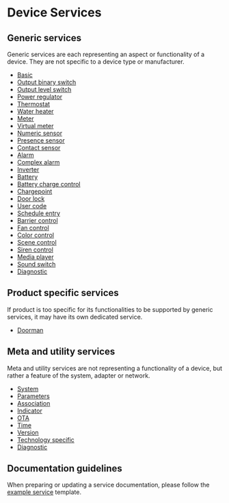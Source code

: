 # Device Services

## Generic services

Generic services are each representing an aspect or functionality of a device. They are not specific to a device type or manufacturer.  

- [Basic](/device_services/generic/basic.md)
- [Output binary switch](/device_services/generic/output_binary_switch.md)
- [Output level switch](/device_services/generic/output_level_switch.md)
- [Power regulator](/device_services/generic/power_regulator.md)
- [Thermostat](/device_services/generic/thermostat.md)
- [Water heater](/device_services/generic/water_heater.md)
- [Meter](/device_services/generic/meter.md)
- [Virtual meter](/device_services/generic/virtual_meter.md)
- [Numeric sensor](/device_services/generic/numeric_sensor.md)
- [Presence sensor](/device_services/generic/presence_sensor.md)
- [Contact sensor](/device_services/generic/contact_sensor.md)
- [Alarm](/device_services/generic/alarm.md)
- [Complex alarm](/device_services/generic/complex_alarm.md)
- [Inverter](/device_services/generic/inverter.md)
- [Battery](/device_services/generic/battery.md)
- [Battery charge control](/device_services/generic/battery_charge_control.md)
- [Chargepoint](/device_services/generic/chargepoint.md)
- [Door lock](/device_services/generic/door_lock.md)
- [User code](/device_services/generic/user_code.md)
- [Schedule entry](/device_services/generic/schedule_entry.md)
- [Barrier control](/device_services/generic/barrier_control.md)
- [Fan control](/device_services/generic/fan_control.md)
- [Color control](/device_services/generic/color_control.md)
- [Scene control](/device_services/generic/scene_control.md)
- [Siren control](/device_services/generic/siren_control.md)
- [Media player](/device_services/generic/media_player.md)
- [Sound switch](/device_services/generic/sound_switch.md)
- [Diagnostic](/device_services/meta/diagnostic.md)

## Product specific services

If product is too specific for its functionalities to be supported by generic services, it may have its own dedicated service. 

- [Doorman](/device_services/specific/doorman.md)

## Meta and utility services

Meta and utility services are not representing a functionality of a device, but rather a feature of the system, adapter or network.

- [System](/device_services/meta/system.md)
- [Parameters](/device_services/meta/parameters.md)
- [Association](/device_services/meta/association.md)
- [Indicator](/device_services/meta/indicator.md)
- [OTA](/device_services/meta/ota.md)
- [Time](/device_services/meta/time.md)
- [Version](/device_services/meta/version.md)
- [Technology specific](/device_services/meta/technology_specific.md)
- [Diagnostic](/device_services/meta/diagnostic.md)

## Documentation guidelines

When preparing or updating a service documentation, please follow the [example service](/device_services/example_service.md) template.
